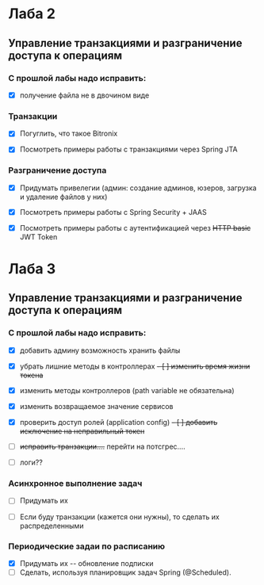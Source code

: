 # Лаба 2
## Управление транзакциями и разграничение доступа к операциям 

### С прошлой лабы надо исправить:
- [x] получение файла не в двочином виде


### Транзакции
- [x] Погуглить, что такое Bitronix
- [x] Посмотреть примеры работы с транзакциями через Spring JTA



### Разграничение доступа
- [x] Придумать привелегии (админ: создание админов, юзеров, загрузка и удаление файлов у них)
- [x] Посмотреть примеры работы с Spring Security + JAAS
- [x] Посмотреть примеры работы с аутентификацией через ~~HTTP basic~~ JWT Token



# Лаба 3
## Управление транзакциями и разграничение доступа к операциям

### С прошлой лабы надо исправить:
- [x] добавить админу возможность хранить файлы
- [x] убрать лишние методы в контроллерах
~~- [ ] изменить время жизни токена~~
- [x] изменить методы контроллеров (path variable не обязательна)
- [x] изменить возвращаемое значение сервисов
- [x] проверить доступ ролей (application config)
~~- [ ] добавить исключение на неправильный токен~~
- [ ] ~~исправить транзакции....~~ перейти на потсгрес....
- [ ] логи?? 


### Асинхронное выполнение задач
- [ ] Придумать их
- [ ] Если буду транзакции (кажется они нужны), то сделать их распределенными


### Периодические задаи по расписанию 
- [x] Придумать их -- обновление подписки
- [ ] Сделать, используя планировщик задач Spring (@Scheduled).
